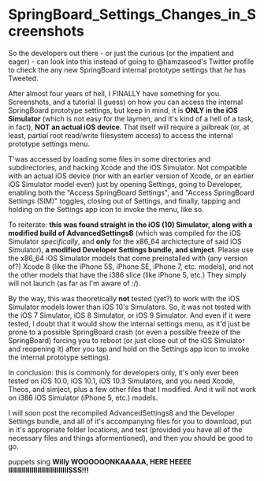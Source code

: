 # SpringBoard_Settings_Changes_in_Screenshots
So the developers out there - or just the curious (or the impatient and eager) - can look into this instead of going to @hamzasood's Twitter profile to check the any new SpringBoard internal prototype settings that *he* has Tweeted.

After almost four years of hell, I FINALLY have something for you. Screenshots, and a tutorial (I guess) on how you can access the internal SpringBoard prototype settings, but keep in mind, it is **ONLY in the iOS Simulator** (which is not easy for the laymen, and it's kind of a hell of a task, in fact), **NOT an actual iOS device**.
That itself will require a jailbreak (or, at least, partial root read/write filesystem access) to access the internal prototype settings menu.

T'was accessed by loading some files in some directories and subdirectories, and hacking Xcode and the iOS Simulator. Not compatible with an actual iOS device (nor with an earlier version of Xcode, or an earlier iOS Simulator model even) just by opening Settings, going to Developer, enabling both the "Access SpringBoard Settings", and "Access SpringBoard Settings (SIM)" toggles, closing out of Settings, and finally, tapping and holding on the Settings app icon to invoke the menu, like so.

To reiterate: **this was found straight in the iOS (10) Simulator, along with a modified build of AdvancedSettings8** (which was compiled for the iOS Simulator *specifically*, and **only** for the x86_64 archictecture of said iOS Simulator), **a modified Developer Settings bundle, and simject**. Please use the x86_64 iOS Simulator models that come preinstalled with (any version of?) Xcode 8 (like the iPhone 5S, iPhone SE, iPhone 7, etc. models), and not the other models that have the i386 slice (like iPhone 5, etc.) They simply will not launch (as far as I'm aware of :/).

By the way, this was theoretically **not** tested (yet?) to work with the iOS Simulator models lower than iOS 10's Simulators. So, it was not tested with the iOS 7 Simulator, iOS 8 Simulator, or iOS 9 Simulator. And even if it were tested, I doubt that it would show the internal settings menu, as it'd just be prone to a possible SpringBoard crash (or even a possible freeze of the SpringBoard) forcing you to reboot (or just close out of the iOS Simulator and reopening it) after you tap and hold on the Settings app icon to invoke the internal prototype settings).

In conclusion: this is commonly for developers only, it's only ever been tested on iOS 10.0, iOS 10.1, iOS 10.3 Simulators, and you need Xcode, Theos, and simject, plus a few other files that I modified. And it will not work on i386 iOS Simulator (iPhone 5, etc.) models.

I will soon post the recompiled AdvancedSettings8 and the Developer Settings bundle, and all of it's accompanying files for you to download, put in it's appropriate folder locations, and test (provided you have all of the necessary files and things aformentioned), and then you should be good to go.

puppets sing
**Willy WOOOOOONKAAAAA, HERE HEEEE IIIIIIIIIIIIIIIIIIIIIIIIIIIIIIISSS!!!**
